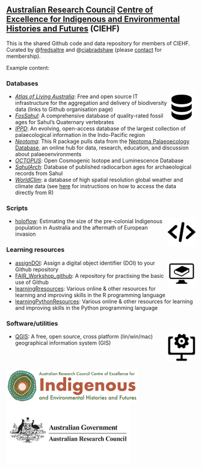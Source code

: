 ## <a href="http://www.arc.gov.au">Australian Research Council</a> <a href="http://ciehf.au">Centre of Excellence for Indigenous and Environmental Histories and Futures</a> (CIEHF)

This is the shared Github code and data repository for members of CIEHF. Curated by @<a href="https://github.com/FredSaltre">fredsaltre</a> and @<a href="https://github.com/cjabradshaw">cjabradshaw</a> (please <a href="https://github.com/FredSaltre">contact</a> for membership).

Example content:

### Databases
<img src="https://github.com/CIEHF/.github/blob/main/profile/databaseLogo.png" alt="" width="75" align="right" />

- <a href="https://github.com/AtlasOfLivingAustralia"><em>Atlas of Living Australia</em></a>: Free and open source IT infrastructure for the aggregation and delivery of biodiversity data (links to Github organisation page)
- <a href="https://github.com/CIEHF/FosSahul"><em>FosSahul</em></a>: A comprehensive database of quality-rated fossil ages for Sahul’s Quaternary vertebrates
- <a href="https://github.com/CIEHF/IPPD"><em>IPPD</em></a>: An evolving, open-access database of the largest collection of palaecological information in the Indo-Pacific region
- <a href="https://github.com/CIEHF/neotoma2"><em>Neotoma</em></a>: This R package pulls data from the <a href="http://neotomadb.org/">Neotoma Palaeoecology Database</a>, an online hub for data, research, education, and discussion about palaeoenvironments
- <a href="https://github.com/CIEHF/OCTOPUS"><em>OCTOPUS</em></a>: Open Cosmogenic Isotope and Luminescence Database
- <a href="https://github.com/CIEHF/SahulArch"><em>SahulArch</em></a>: Database of published radiocarbon ages for archaeological records from Sahul
- <a href="https://www.worldclim.org/data/index.html"><em>WorldClim</em></a>: a database of high spatial resolution global weather and climate data (see <a href="https://gis.stackexchange.com/questions/227585/using-r-to-extract-data-from-worldclim">here</a> for instructions on how to access the data directly from R)

### Scripts
<img src="https://github.com/CIEHF/.github/blob/main/profile/scriptsLogo.png" alt="" width="75" align="right" />

- <a href="https://github.com/CIEHF/AusIndigN">holoflow</a>: Estimating the size of the pre-colonial Indigenous population in Australia and the aftermath of European invasion

### Learning resources
<img src="https://github.com/CIEHF/.github/blob/main/profile/learningLogo.png" alt="" width="75" align="right" />

- <a href="https://github.com/CIEHF/assignDOI">assignDOI</a>: Assign a digital object identifier (DOI) to your Github repository
- <a href="https://github.com/CIEHF/FAIR_Workshop_github">FAIR_Workshop_github</a>: A repository for practising the basic use of Github
- <a href="https://github.com/CIEHF/learningRresources">learningRresources</a>: Various online & other resources for learning and improving skills in the R programming language
- <a href="https://github.com/CIEHF/learningPythonResources">learningPythonResources</a>: Various online & other resources for learning and improving skills in the Python programming language

### Software/utilities
<img src="https://github.com/CIEHF/.github/blob/main/profile/softwareLogo.png" alt="" width="75" align="right" />

- <a href="https://github.com/CABAH/QGIS">QGIS</a>: A free, open source, cross platform (lin/win/mac) geographical information system (GIS)

<br>
<br>

[<img src="https://github.com/CIEHF/.github/blob/main/profile/CIEHF_Logo_Email_Version%20Transparent.png" alt="Centre of Excellence for Indigenous and Environmental Histories and Futures" width="350" align="left" />](http://ciehf.au)
[<img src="https://github.com/CIEHF/.github/blob/main/profile/australian-research-council.png" alt="Australian Research Council" width="330" align="left" />](http://www.arc.gov.au)
